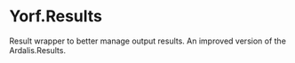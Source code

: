 # Yorf.Results
Result wrapper to better manage output results. An improved version of the Ardalis.Results.

